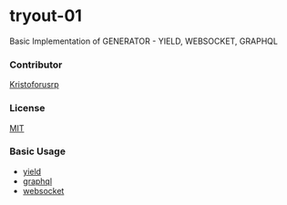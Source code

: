 # tryout-01
Basic Implementation of GENERATOR - YIELD, WEBSOCKET, GRAPHQL

### Contributor
[Kristoforusrp] 

### License
[MIT](./LICENSE)

### Basic Usage
- [yield]
- [graphql]
- [websocket]



[yield]: https://github.com/kristoforusrp/tryout-01/tree/master/yield
[graphql]: https://github.com/kristoforusrp/tryout-01/tree/master/graphql
[websocket]: https://github.com/kristoforusrp/tryout-01/tree/master/websocket
[Kristoforusrp]: https://github.com/kristoforusrp
